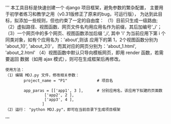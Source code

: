 '''
    本工具目标是快速创建一个 django 项目框架，避免参数的繁杂配置，
    主要用于初学者练习和教学之用（v0.31版修正了原来的bug，可运行版），
    为达到此目标，拟添加一些规则，但也约束了一定的自由度：
    （1）目前只生成一级路由;
    （2）虚拟路径、视图函数、网页文件名均用应用名作为前缀，其后加编号'_i'；
    （3）一个网页中的多个网页、视图函数添加后缀 ’_i‘, 其中 'i'
        为当前应用下第 i 个同类对象，如有个应用名为：'about',则该
        应用下的第 1，2个视图函数分别为 'about_1()', 'about_2()'，
        而其对应的网页分别为：'about_1.html', 'about_2.html'
    （4）视图函数中默认只导向模板网页，即用 render 函数，若需要返回
            数据（如用 ajax 模式），则可在生成框架后再修改。

    使用方法：
    （1）编辑 MDJ.py 文件，修改相关参数：
            project_name = "P1"             # 项目名
            
            app_paras = [['app1', 3 ],      # 分别应用名，该应用下拟建的页面数
                     ['app2', 2 ],
                     ['app3', 4 ],
                    ]
    （2）运行： "python MDJ.py"，即可在当前目录下生成项目框架
    
'''
